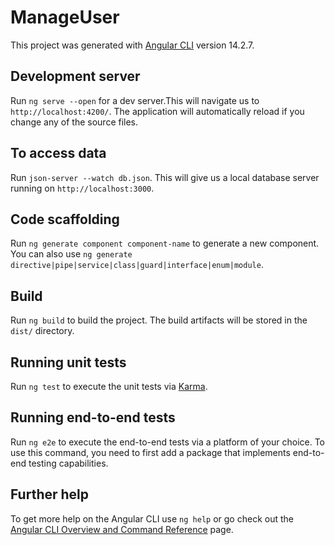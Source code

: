 # ManageUser

This project was generated with [Angular CLI](https://github.com/angular/angular-cli) version 14.2.7.

## Development server

Run `ng serve --open` for a dev server.This will navigate us to `http://localhost:4200/`. The application will automatically reload if you change any of the source files.

## To access data
Run `json-server --watch db.json`. This will give us a local database server running on `http://localhost:3000`.

## Code scaffolding

Run `ng generate component component-name` to generate a new component. You can also use `ng generate directive|pipe|service|class|guard|interface|enum|module`.

## Build

Run `ng build` to build the project. The build artifacts will be stored in the `dist/` directory.

## Running unit tests

Run `ng test` to execute the unit tests via [Karma](https://karma-runner.github.io).

## Running end-to-end tests

Run `ng e2e` to execute the end-to-end tests via a platform of your choice. To use this command, you need to first add a package that implements end-to-end testing capabilities.

## Further help

To get more help on the Angular CLI use `ng help` or go check out the [Angular CLI Overview and Command Reference](https://angular.io/cli) page.
